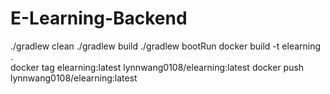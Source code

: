 # E-Learning-Backend

./gradlew clean
./gradlew build
./gradlew bootRun
docker build -t elearning .  
docker tag elearning:latest lynnwang0108/elearning:latest
docker push lynnwang0108/elearning:latest